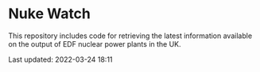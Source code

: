 # Nuke Watch

This repository includes code for retrieving the latest information available on the output of EDF nuclear power plants in the UK.

Last updated: 2022-03-24 18:11